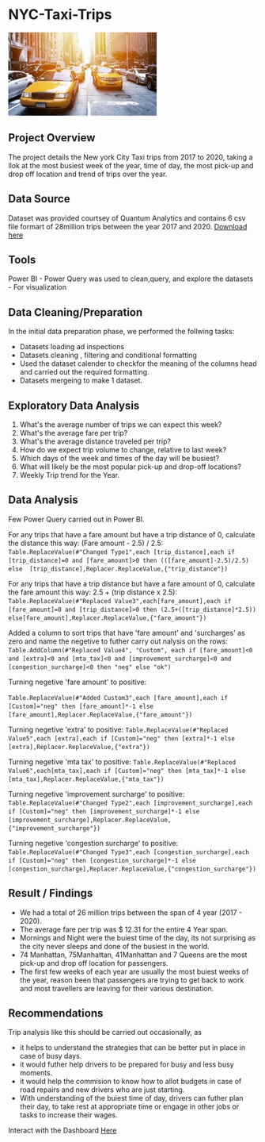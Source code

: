 # NYC-Taxi-Trips
![](https://github.com/KoreJosh/NYC-Taxi-Trips/blob/main/images%20(7).jpg)

## Project Overview
The project details the New york City Taxi trips from 2017 to 2020, taking a llok at the most busiest week of the year, time of day, the most pick-up and drop off location and trend of trips over the year.

## Data Source
Dataset was provided courtsey of Quantum Analytics and contains 6 csv file formart of 28million trips between the year 2017 and 2020.
[Download here](https://drive.google.com/drive/folders/1YN0FKtwIrXpanSUyGMJ6pw5JMsGJ6tFT?usp=drive_link)

## Tools
Power BI - Power Query was used to clean,query, and explore the datasets
         - For visualization

## Data Cleaning/Preparation

In the initial data preparation phase, we performed the follwing tasks:
- Datasets loading ad inspections
- Datasets cleaning , filtering and conditional formatting
- Used the dataset calender to checkfor the meaning of the columns head and carried out the required formatting.
- Datasets mergeing to make 1 dataset.

## Exploratory Data Analysis

1. What's the average number of trips we can expect this week?
2. What's the average fare per trip?
3. What's the average distance traveled per trip?
4. How do we expect trip volume to change, relative to last week?
5. Which days of the week and times of the day will be busiest?
6. What will likely be the most popular pick-up and drop-off locations?
7. Weekly Trip trend for the Year.

## Data Analysis
Few Power Query carried out in Power BI.

For any trips that have a fare amount but have a trip distance of 0, calculate the distance this way: (Fare amount - 2.5) / 2.5:
```Table.ReplaceValue(#"Changed Type1",each [trip_distance],each if [trip_distance]=0 and [fare_amount]>0 then (([fare_amount]-2.5)/2.5) else  [trip_distance],Replacer.ReplaceValue,{"trip_distance"})```

For any trips that have a trip distance but have a fare amount of 0, calculate the fare amount this way: 2.5 + (trip distance x 2.5):
```Table.ReplaceValue(#"Replaced Value3",each[fare_amount],each if [fare_amount]=0 and [trip_distance]>0 then (2.5+([trip_distance]*2.5)) else[fare_amount],Replacer.ReplaceValue,{"fare_amount"})```

 Added a column to sort trips that have 'fare amount' and 'surcharges' as zero and name the negetive to futher carry out nalysis on the rows:
 ```Table.AddColumn(#"Replaced Value4", "Custom", each if [fare_amount]<0 and [extra]<0 and [mta_tax]<0 and [improvement_surcharge]<0 and [congestion_surcharge]<0 then "neg" else "ok")```

Turning negetive 'fare amount' to positive:

 ```Table.ReplaceValue(#"Added Custom3",each [fare_amount],each if [Custom]="neg" then [fare_amount]*-1 else [fare_amount],Replacer.ReplaceValue,{"fare_amount"})```

Turning negetive 'extra' to positive:
```Table.ReplaceValue(#"Replaced Value5",each [extra],each if [Custom]="neg" then [extra]*-1 else [extra],Replacer.ReplaceValue,{"extra"})```

Turning negetive 'mta tax' to positive:
 ```Table.ReplaceValue(#"Replaced Value6",each[mta_tax],each if [Custom]="neg" then [mta_tax]*-1 else [mta_tax],Replacer.ReplaceValue,{"mta_tax"})```

Turning negetive 'improvement surcharge' to positive:
```Table.ReplaceValue(#"Changed Type2",each [improvement_surcharge],each if [Custom]="neg" then [improvement_surcharge]*-1 else [improvement_surcharge],Replacer.ReplaceValue,{"improvement_surcharge"})```

Turning negetive 'congestion surcharge' to positive:
```Table.ReplaceValue(#"Changed Type3",each [congestion_surcharge],each if [Custom]="neg" then [congestion_surcharge]*-1 else [congestion_surcharge],Replacer.ReplaceValue,{"congestion_surcharge"})```


## Result / Findings 
- We had a total of 26 million trips between the span of 4 year (2017 - 2020).
- The average fare per trip was $ 12.31 for the entire 4 Year span.
- Mornings and Night were the buiest time of the day, its not surprising as the city never sleeps and done of the busiest in the world.
- 74 Manhattan, 75Manhattan, 41Manhattan and 7 Queens are the most pick-up and drop off location for passengers.
- The first few weeks of each year are usually the most buiest weeks of the year, reason been that passengers are trying to get back to work and most travellers are leaving for their various destination.

## Recommendations
Trip analysis like this should be carried out occasionally, as 
- it helps to understand the  strategies that can be better put in place in case of busy days.
- it would futher help drivers to be prepared for busy and less busy moments.
- it would help the commision to know how to allot budgets in case of road repairs and  new drivers who are just starting.
- With understanding of the buiest time of day, drivers can futher plan their day, to take rest at appropriate time or engage in other jobs or tasks to increase their wages.
      
 Interact with the Dashboard [Here](https://app.powerbi.com/links/ds5q2doDnp?ctid=68729aab-8399-4b73-a28a-1b26ee64a17f&pbi_source=linkShare)     
























  
